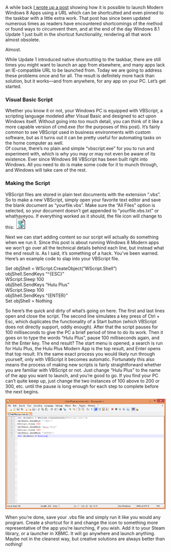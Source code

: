 <!--t Launching Windows 8 Apps from the Desktop – Round 2 t-->
<!--tag 2014,archive,tech,thinkboxly,tutorials tag-->
<!--image /content/images/launching-windows-8-apps-from-desktop/8Store1-1024x440.png image-->
  
A while back [I wrote up a post](https://lucasc.me/post/windows-8-app-shortcuts-on-desktop) showing how it is possible to launch Modern Windows 8 Apps using a URL which can be shortcutted and even pinned to the taskbar with a little extra work. That post has since been updated numerous times as readers have encountered shortcomings of the method or found ways to circumvent them, and at the end of the day Windows 8.1 Update 1 just built in the shortcut functionality, rendering all that work almost obsolete.  
  
Almost.  
  
While Update 1 introduced native shortcutting to the taskbar, there are still times you might want to launch an app from elsewhere, and many apps lack an IE-compatible URL to be launched from. Today we are going to address these problems once and for all. The result is definitely more hack than solution, but it works—and from anywhere, for any app on your PC. Let’s get started.  
  
  

### Visual Basic Script

  
Whether you know it or not, your Windows PC is equipped with VBScript, a scripting language modeled after Visual Basic and designed to act upon Windows itself. Without going into too much detail, you can think of it like a more capable version of cmd.exe (for the purposes of this post). It’s fairly common to see VBScript used in business environments with custom software, but as it turns out it can be pretty useful for automating tasks on the home computer as well.  
Of course, there’s no plain and simple “vbscript.exe” for you to run and experiment with, which is why you may or may not even be aware of its existence. Ever since Windows 98 VBScript has been built right into Windows. All you need to do is make some code for it to munch through, and Windows will take care of the rest.  
  

### Making the Script

  
VBScript files are stored in plain text documents with the extension “.vbs”. So to make a new VBScript, simply open your favorite text editor and save the blank document as “yourfile.vbs”. Make sure the “All Files” option is selected, so your document doesn’t get appended to “yourfile.vbs.txt” or whathaveyou. If everything worked as it should, the file icon will change to this: ![](/content/images/launching-windows-8-apps-from-desktop/VBSccript_file_format_icon1.png)  
  
Next we can start adding content so our script will actually do something when we run it. Since this post is about running Windows 8 Modern apps we won’t go over all the technical details behind each line, but instead what the end result is. As I said, it’s something of a hack. You’ve been warned. Here’s an example code to slap into your VBScript file.  
  
Set objShell = WScript.CreateObject(“WScript.Shell”)  
objShell.SendKeys “^{ESC}”  
WScript.Sleep 100  
objShell.SendKeys “Hulu Plus”  
WScript.Sleep 100  
objShell.SendKeys “{ENTER}”  
Set objShell = Nothing  
  
So here’s the quick and dirty of what’s going on here. The first and last lines open and close the script. The second line simulates a key press of Ctrl + Esc, which duplicates the functionality of a Start button (which VBScript does not directly support, oddly enough). After that the script pauses for 100 milliseconds to give the PC a brief period of time to do its work. Then it goes on to type the words “Hulu Plus”, pause 100 milliseconds again, and hit the Enter key. The end result? The start menu is opened, a search is run for Hulu Plus, the Hulu Plus Modern App is the top result, and Enter opens that top result. It’s the same exact process you would likely run through yourself, only with VBScript it becomes automatic. Fortunately this also means the process of making new scripts is fairly straightforward whether you are familiar with VBScript or not. Just change “Hulu Plus” to the name of the app you want to launch, and you’re good to go. If you find your PC can’t quite keep up, just change the two instances of 100 above to 200 or 300, etc. until the pause is long enough for each step to complete before the next begins.  
  
[![](/content/images/launching-windows-8-apps-from-desktop/VBScript_AppLauncher1.png)](/content/images/launching-windows-8-apps-from-desktop/VBScript_AppLauncher1.png)  
  
When you’re done, save your .vbs file and simply run it like you would any program. Create a shortcut for it and change the icon to something more representative of the app you’re launching, if you wish. Add it to your Steam library, or a launcher in XBMC. It will go anywhere and launch anything. Maybe not in the cleanest way, but creative solutions are always better than nothing!
